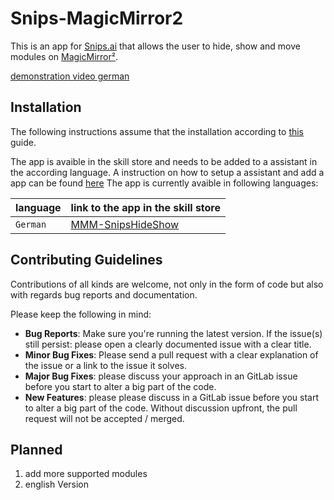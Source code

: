 # Snips-MagicMirror2

This is an app for [Snips.ai](https://snips.ai/) that allows the user to hide, show and move modules on [MagicMirror²](https://github.com/MichMich/MagicMirror). 

[demonstration video german](https://www.youtube.com/watch?v=09XWlDiJ6dM)

## Installation 
The following instructions assume that the installation according to [this](https://gitlab.com/CaptnsTech/mmm-snipshideshow) guide. 

The app is avaible in the skill store and needs to be added to a assistant in the according language. A instruction on how to setup a assistant and add a app can be found [here](https://snips.gitbook.io/getting-started/install-an-assistant)
The app is currently avaible in following languages:

| language  | link to the app in the skill store  |
|---|---|
| `German`  | [MMM-SnipsHideShow]()|



## Contributing Guidelines

Contributions of all kinds are welcome, not only in the form of code but also with regards bug reports and documentation.

Please keep the following in mind:

- **Bug Reports**:  Make sure you're running the latest version. If the issue(s) still persist: please open a clearly documented issue with a clear title.
- **Minor Bug Fixes**: Please send a pull request with a clear explanation of the issue or a link to the issue it solves.
- **Major Bug Fixes**: please discuss your approach in an GitLab issue before you start to alter a big part of the code.
- **New Features**: please please discuss in a GitLab issue before you start to alter a big part of the code. Without discussion upfront, the pull request will not be accepted / merged.


## Planned
1. add more supported modules
2. english Version
